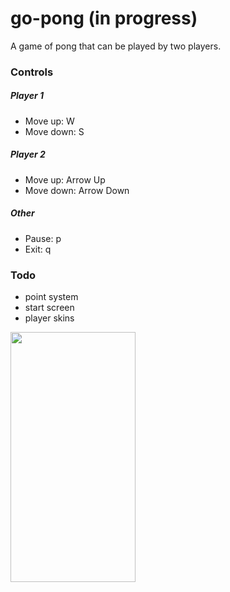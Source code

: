 # go-pong (in progress)

A game of pong that can be played by two players.

### Controls

##### Player 1

-   Move up: W
-   Move down: S

##### Player 2

-   Move up: Arrow Up
-   Move down: Arrow Down

##### Other

-   Pause: p
-   Exit: q

### Todo
-   point system
-   start screen
-   player skins


<img src="https://user-images.githubusercontent.com/11229485/160986286-40960b71-c796-4e5d-b424-1039799b4611.JPG" width="200" height="400" />
